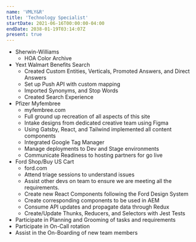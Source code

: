 ```yaml
---
name: 'VMLY&R'
title: 'Technology Specialist'
startDate: 2021-06-16T00:00:00-04:00
endDate: 2038-01-19T03:14:07Z
present: true
---
```

* Sherwin-Williams
  * HOA Color Archive
* Yext Walmart Benefits Search
  * Created Custom Entities, Verticals, Promoted Answers, and Direct Answers
  * Set up Push API with custom mapping
  * Imported Synonyms, and Stop Words
  * Created Search Experience
* Pfizer Myfembree
  * myfembree.com
  * Full ground up recreation of all aspects of this site
  * Intake designs from dedicated creative team using Figma
  * Using Gatsby, React, and Tailwind implemented all content components
  * Integrated Google Tag Manager
  * Manage deployments to Dev and Stage environments 
  * Communicate Readiness to hosting partners for go live
* Ford Shop/Buy US Cart
  * ford.com 
  * Attend triage sessions to understand issues 
  * Assist other devs on team to ensure we are meeting all the requirements. 
  * Create new React Components following the Ford Design System 
  * Create corresponding components to be used in AEM 
  * Consume API updates and propagate data through Redux 
  * Create/Update Thunks, Reducers, and Selectors with Jest Tests 
* Participate in Planning and Grooming of tasks and requirements 
* Participate in On-Call rotation 
* Assist in the On-Boarding of new team members

